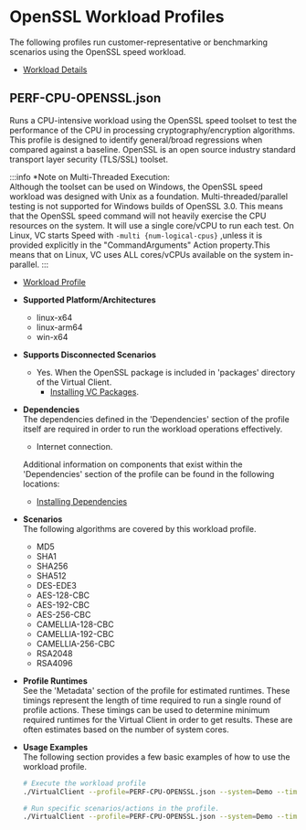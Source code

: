 # OpenSSL Workload Profiles
The following profiles run customer-representative or benchmarking scenarios using the OpenSSL speed workload.  

* [Workload Details](./openssl.md)  

## PERF-CPU-OPENSSL.json
Runs a CPU-intensive workload using the OpenSSL speed toolset to test the performance of the CPU in processing cryptography/encryption algorithms.
This profile is designed to identify general/broad regressions when compared against a baseline. OpenSSL is an open source industry standard
transport layer security (TLS/SSL) toolset.

:::info
*Note on Multi-Threaded Execution:  
Although the toolset can be used on Windows, the OpenSSL speed workload was designed with Unix as a foundation. Multi-threaded/parallel testing 
is not supported for Windows builds of OpenSSL 3.0.  This means that the OpenSSL speed command will not heavily exercise the CPU resources on the
system. It will use a single core/vCPU to run each test. On Linux, VC starts Speed with `-multi {num-logical-cpus}` ,unless it is provided explicitly in the
"CommandArguments" Action property.This means that on Linux, VC uses ALL cores/vCPUs available on the system in-parallel.
:::

* [Workload Profile](https://github.com/microsoft/VirtualClient/blob/main/src/VirtualClient/VirtualClient.Main/profiles/PERF-CPU-OPENSSL.json) 

* **Supported Platform/Architectures**
  * linux-x64
  * linux-arm64
  * win-x64

* **Supports Disconnected Scenarios**  
  * Yes. When the OpenSSL package is included in 'packages' directory of the Virtual Client.
    * [Installing VC Packages](../../dependencies/0001-install-vc-packages.md).

* **Dependencies**  
  The dependencies defined in the 'Dependencies' section of the profile itself are required in order to run the workload operations effectively.
  * Internet connection.

  Additional information on components that exist within the 'Dependencies' section of the profile can be found in the following locations:
  * [Installing Dependencies](https://microsoft.github.io/VirtualClient/docs/category/dependencies/)

* **Scenarios**  
  The following algorithms are covered by this workload profile.

  * MD5
  * SHA1
  * SHA256
  * SHA512
  * DES-EDE3
  * AES-128-CBC
  * AES-192-CBC
  * AES-256-CBC
  * CAMELLIA-128-CBC
  * CAMELLIA-192-CBC
  * CAMELLIA-256-CBC
  * RSA2048
  * RSA4096

* **Profile Runtimes**  
  See the 'Metadata' section of the profile for estimated runtimes. These timings represent the length of time required to run a single round of profile 
  actions. These timings can be used to determine minimum required runtimes for the Virtual Client in order to get results. These are often estimates based on the
  number of system cores. 

* **Usage Examples**  
  The following section provides a few basic examples of how to use the workload profile.

  ``` bash
  # Execute the workload profile
  ./VirtualClient --profile=PERF-CPU-OPENSSL.json --system=Demo --timeout=1440 --packageStore="{BlobConnectionString|SAS Uri}"

  # Run specific scenarios/actions in the profile.
  ./VirtualClient --profile=PERF-CPU-OPENSSL.json --system=Demo --timeout=1440 --packageStore="{BlobConnectionString|SAS Uri}" --scenarios=SHA1,SHA192,SHA256
  ```